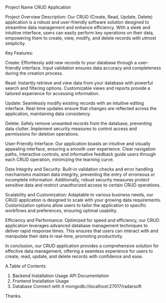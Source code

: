 Project Name
CRUD Application 

Project Overview
Description:
    Our CRUD (Create, Read, Update, Delete) application is a robust and user-friendly software solution designed to streamline data management and enhance efficiency. With a sleek and intuitive interface, users can easily perform key operations on their data, empowering them to create, view, modify, and delete records with utmost simplicity.

Key Features:

Create:
    Effortlessly add new records to your database through a user-friendly interface.
    Input validation ensures data accuracy and completeness during the creation process.

Read:
    Instantly retrieve and view data from your database with powerful search and filtering options.
    Customizable views and reports provide a tailored experience for accessing information.

Update:
    Seamlessly modify existing records with an intuitive editing interface.
    Real-time updates ensure that changes are reflected across the application, maintaining data consistency.

Delete:
    Safely remove unwanted records from the database, preventing data clutter.
    Implement security measures to control access and permissions for deletion operations.
    
User-Friendly Interface:
    Our application boasts an intuitive and visually appealing interface, ensuring a smooth user experience. Clear navigation paths, interactive controls, and informative feedback guide users through each CRUD operation, minimizing the learning curve.

Data Integrity and Security:
    Built-in validation checks and error handling mechanisms maintain data integrity, preventing the entry of erroneous or incomplete information. Additionally, robust security measures protect sensitive data and restrict unauthorized access to certain CRUD operations.

Scalability and Customization:
    Adaptable to various business needs, our CRUD application is designed to scale with your growing data requirements. Customization options allow users to tailor the application to specific workflows and preferences, ensuring optimal usability.

Efficiency and Performance:
    Optimized for speed and efficiency, our CRUD application leverages advanced database management techniques to deliver rapid response times. This ensures that users can interact with and manipulate their data in real-time, promoting productivity.

In conclusion, our CRUD application provides a comprehensive solution for effective data management, offering a seamless experience for users to create, read, update, and delete records with confidence and ease.

A.Table of Contents
 1. Backend
        Installation
        Usage
        API Documentation
 2. Frontend
        Installation
        Usage
 3. Database
        Connect with it mongodb://localhost:27017/radarsoft 
        
Thanks.